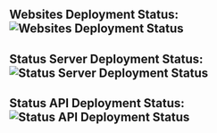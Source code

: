## Websites Deployment Status: ![Websites Deployment Status](https://teamcity.comroid.org/app/rest/builds/buildType:(id:org_comroid_website_deploy)/statusIcon)
## Status Server Deployment Status: ![Status Server Deployment Status](https://teamcity.comroid.org/app/rest/builds/buildType:(id:org_comroid_java_status_server_deploy)/statusIcon)
## Status API Deployment Status: ![Status API Deployment Status](https://teamcity.comroid.org/app/rest/builds/buildType:(id:org_comroid_java_status_server_deploy_api)/statusIcon)
